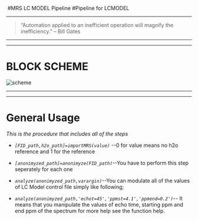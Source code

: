 ﻿####﻿﻿#MRS  LC MODEL Pipeline#Pipeline for LCMODEL***> “Automation applied to an inefficient operation will magnify the inefficiency.” – Bill Gates******# BLOCK SCHEME![scheme](https://github.com/trabz/LC-MODEL-PIPELINE/blob/master/IMPORT.png)******# General Usage*This is the procedure that includes all of the steps*- *`[FID_path,h2o_path]=importMRS(value)`* --0 for value means no h2o reference and 1 for the reference- *`[anonimyzed_path]=anonimyze(FID_path)`*--You have to perform this step seperately for each one- *`analyze(anonimyzed_path,varargin)`*--You can modulate all of the values of LC Model control file simply like following;- *`analyze(anonimyzed_path,'echot=45','ppmst=4.1','ppmend=0.2')`*-- It means that you manipulate the values of echo time, starting ppm  and end ppm of the spectrum for more help see the function help.